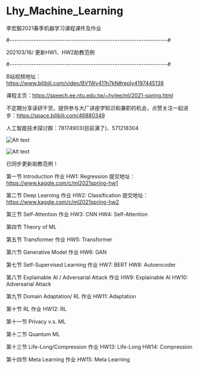 # Lhy_Machine_Learning
李宏毅2021春季机器学习课程课件及作业

#------------------------------------------------------------------#

202103/16/ 更新HW1、HW2助教范例

#------------------------------------------------------------------#

B站视频地址：https://www.bilibili.com/video/BV1Wv411h7kN#reply4197445138

课程主页：https://speech.ee.ntu.edu.tw/~hylee/ml/2021-spring.html

不定期分享读研干货，提供参与大厂讲座学知识和兼职的机会，点赞关注一起进步：https://space.bilibili.com/46880349

人工智能技术探讨群：78174903(目前满了)、571218304

![Alt text](https://github.com/Fafa-DL/Lhy_Machine_Learning/blob/main/Assignment%20Schedule.png)

![Alt text](https://github.com/Fafa-DL/Lhy_Machine_Learning/blob/main/HW.jpg)

已同步更新助教范例！

第一节 Introduction  作业 HW1: Regression 提交地址：https://www.kaggle.com/c/ml2021spring-hw1

第二节 Deep Learning  作业 HW2: Classification 提交地址：https://www.kaggle.com/c/ml2021spring-hw2

第三节 Self-Attention  作业 HW3: CNN HW4: Self-Attention

第四节 Theory of ML

第五节 Transformer  作业 HW5: Transformer

第六节 Generative Model  作业 HW6: GAN

第七节 Self-Supervised Learning  作业 HW7: BERT HW8: Autoencoder

第八节 Explainable AI / Adversarial Attack  作业 HW9: Explainable AI HW10: Adversarial Attack

第九节 Domain Adaptation/ RL  作业 HW11: Adaptation

第十节 RL  作业 HW12: RL

第十一节  Privacy v.s. ML

第十二节  Quantum ML

第十三节  Life-Long/Compression  作业 HW13: Life-Long HW14: Compression

第十四节  Meta Learning  作业 HW15: Meta Learning
